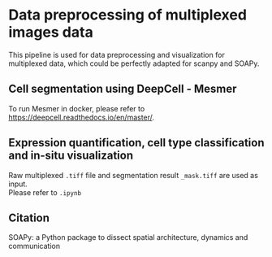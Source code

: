 # Data preprocessing of multiplexed images data
This pipeline is used for data preprocessing and visualization for multiplexed data, which could be perfectly adapted for scanpy and SOAPy.  
## Cell segmentation using DeepCell - Mesmer
To run Mesmer in docker, please refer to https://deepcell.readthedocs.io/en/master/.  


## Expression quantification, cell type classification and in-situ visualization
Raw multiplexed `.tiff` file and segmentation result `_mask.tiff` are used as input.  
Please refer to `.ipynb`

## Citation
SOAPy: a Python package to dissect spatial architecture, dynamics and communication
